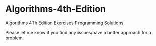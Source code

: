 # Algorithms-4th-Edition
Algorithms 4Th Edition Exercises Programming Solutions.

Please let me know if you find any issues/have a better approach for a problem.
